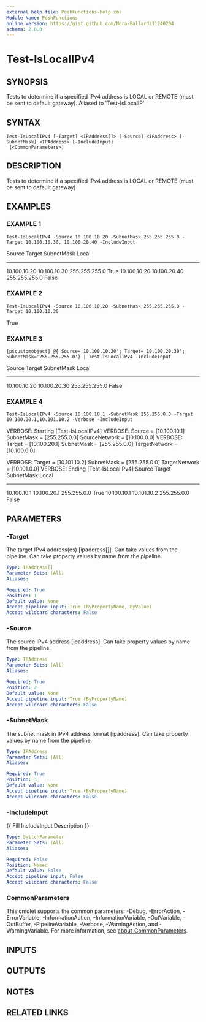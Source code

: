 ```yaml
---
external help file: PoshFunctions-help.xml
Module Name: PoshFunctions
online version: https://gist.github.com/Nora-Ballard/11240204
schema: 2.0.0
---
```


# Test-IsLocalIPv4

## SYNOPSIS
Tests to determine if a specified IPv4 address is LOCAL or REMOTE (must be sent to default gateway).
Aliased to 'Test-IsLocalIP'

## SYNTAX

```
Test-IsLocalIPv4 [-Target] <IPAddress[]> [-Source] <IPAddress> [-SubnetMask] <IPAddress> [-IncludeInput]
 [<CommonParameters>]
```

## DESCRIPTION
Tests to determine if a specified IPv4 address is LOCAL or REMOTE (must be sent to default gateway)

## EXAMPLES

### EXAMPLE 1
```
Test-IsLocalIPv4 -Source 10.100.10.20 -SubnetMask 255.255.255.0 -Target 10.100.10.30, 10.100.20.40 -IncludeInput
```

Source       Target       SubnetMask    Local
------       ------       ----------    -----
10.100.10.20 10.100.10.30 255.255.255.0  True
10.100.10.20 10.100.20.40 255.255.255.0 False

### EXAMPLE 2
```
Test-IsLocalIPv4 -Source 10.100.10.20 -SubnetMask 255.255.255.0 -Target 10.100.10.30
```

True

### EXAMPLE 3
```
[pscustomobject] @{ Source='10.100.10.20'; Target='10.100.20.30'; SubnetMask='255.255.255.0'} | Test-IsLocalIPv4 -IncludeInput
```

Source       Target       SubnetMask    Local
------       ------       ----------    -----
10.100.10.20 10.100.20.30 255.255.255.0 False

### EXAMPLE 4
```
Test-IsLocalIPv4 -Source 10.100.10.1 -SubnetMask 255.255.0.0 -Target 10.100.20.1,10.101.10.2 -Verbose -IncludeInput
```

VERBOSE: Starting \[Test-IsLocalIPv4\]
VERBOSE: Source = \[10.100.10.1\] SubnetMask = \[255.255.0.0\] SourceNetwork = \[10.100.0.0\]
VERBOSE: Target = \[10.100.20.1\] SubnetMask = \[255.255.0.0\] TargetNetwork = \[10.100.0.0\]

VERBOSE: Target = \[10.101.10.2\] SubnetMask = \[255.255.0.0\] TargetNetwork = \[10.101.0.0\]
VERBOSE: Ending \[Test-IsLocalIPv4\]
Source      Target      SubnetMask  Local
------      ------      ----------  -----
10.100.10.1 10.100.20.1 255.255.0.0  True
10.100.10.1 10.101.10.2 255.255.0.0 False

## PARAMETERS

### -Target
The target IPv4 address(es) \[ipaddress\[\]\].
Can take values from the pipeline.
Can take property values by name from the pipeline.

```yaml
Type: IPAddress[]
Parameter Sets: (All)
Aliases:

Required: True
Position: 1
Default value: None
Accept pipeline input: True (ByPropertyName, ByValue)
Accept wildcard characters: False
```

### -Source
The source IPv4 address \[ipaddress\].
Can take property values by name from the pipeline.

```yaml
Type: IPAddress
Parameter Sets: (All)
Aliases:

Required: True
Position: 2
Default value: None
Accept pipeline input: True (ByPropertyName)
Accept wildcard characters: False
```

### -SubnetMask
The subnet mask in IPv4 address format \[ipaddress\].
Can take property values by name from the pipeline.

```yaml
Type: IPAddress
Parameter Sets: (All)
Aliases:

Required: True
Position: 3
Default value: None
Accept pipeline input: True (ByPropertyName)
Accept wildcard characters: False
```

### -IncludeInput
{{ Fill IncludeInput Description }}

```yaml
Type: SwitchParameter
Parameter Sets: (All)
Aliases:

Required: False
Position: Named
Default value: False
Accept pipeline input: False
Accept wildcard characters: False
```

### CommonParameters
This cmdlet supports the common parameters: -Debug, -ErrorAction, -ErrorVariable, -InformationAction, -InformationVariable, -OutVariable, -OutBuffer, -PipelineVariable, -Verbose, -WarningAction, and -WarningVariable. For more information, see [about_CommonParameters](http://go.microsoft.com/fwlink/?LinkID=113216).

## INPUTS

## OUTPUTS

## NOTES

## RELATED LINKS
